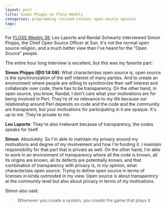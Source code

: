 ```yaml
---
layout: post
title: Simon Phipps on Floss Weekly
categories: programming rescued-content open-source opinion
tags:
---
```


For [FLOSS Weekly 39](https://twit.tv/shows/floss-weekly/episodes/39),
Leo Laporte and Randal Schwartz interviewed Simon Phipps, the Chief
Open Source Officer at Sun. It's not the normal open source religion,
and a much better view than I've heard for the "Open Source" people.

<!--more-->

The entire hour long interview is excellent, but this was my favorite
part:

**Simon Phipps (@0:14:08)**: What characterizes open source is, open
source is the synchronization of the self interest of many parties.
And to create an environment where people are willing to synchronize
their self interest and collaborate over code, there has to be
transparency. On the other hand, in open source, you know, Randal, I
don't care what your motivations are for being involved in Perl.
They're of no relevance to my life because our relationship around
Perl depends on code and the code and the community are transparent,
but your motivations for participating in it are opaque. It's up to
me. They're private to me.

**Leo Laporte**: They're also irrelevant because of transparency, the
codes speaks for itself.

**Simon**: Absolutely. So I'm able to maintain my privacy around my
motivations and degree of my involvement and how I'm funding it. I
maintain responsibility for that part that is private as well. On the
other hand, I'm able to work in an environment of transparency where
all the code is known, all its origins are known, all its defects are
potentially known, and that combination of transparency with privacy
is, in my opinion, what characterizes open source. Trying to define
open source in terms of licenses in kinda outmoded in my view. Open
source is about transparency at the community level but also about
privacy in terms of my motivations.

Simon also said:

> Whenever you create a system, you create the game that plays it.
